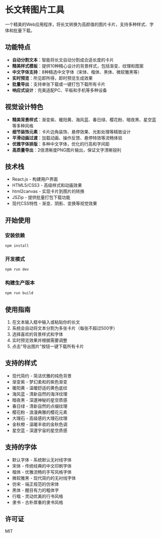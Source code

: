 # 长文转图片工具

一个精美的Web应用程序，将长文转换为高颜值的图片卡片，支持多种样式、字体和批量下载。

## 功能特点

- **自动分割文本**：智能将长文自动分割成合适长度的卡片
- **精美样式模板**：提供10种精心设计的背景样式，包括渐变、纹理和图案
- **中文字体支持**：8种精选中文字体（宋体、楷体、黑体、微软雅黑等）
- **实时预览**：所见即所得，即时预览生成效果
- **批量导出**：支持单张下载或一键打包下载所有卡片
- **响应式设计**：完美适配PC、平板和手机等多种设备

## 视觉设计特色

- **精美背景样式**：渐变紫、暖阳黄、海风蓝、春日绿、樱花粉、暗夜黑、星空蓝等多种风格
- **细节装饰元素**：卡片边角装饰、悬停效果、光影处理等精致设计
- **平滑动画过渡**：加载动画、操作反馈、悬停特效等流畅体验
- **优雅字体排版**：多种中文字体，优化的行高和字间距
- **高质量导出**：2倍清晰度PNG图片输出，保证文字清晰锐利

## 技术栈

- React.js - 构建用户界面
- HTML5/CSS3 - 高级样式和动画效果
- html2canvas - 实现卡片到图片的转换
- JSZip - 提供批量打包下载功能
- 现代CSS特性 - 渐变、阴影、变换等视觉效果

## 开始使用

### 安装依赖

```bash
npm install
```

### 开发模式

```bash
npm run dev
```

### 构建生产版本

```bash
npm run build
```

## 使用指南

1. 在文本输入框中输入或粘贴你的长文
2. 系统会自动将文本分割为多张卡片（每张不超过500字）
3. 选择喜欢的背景样式和字体
4. 实时预览效果并根据需要调整
5. 点击"导出图片"按钮一键下载所有卡片

## 支持的样式

- 现代简约 - 简洁优雅的纯色背景
- 渐变紫 - 梦幻柔和的紫色渐变
- 暖阳黄 - 温暖舒适的黄色底纹
- 海风蓝 - 清新自然的海洋纹理
- 暗夜黑 - 深邃神秘的星空质感
- 春日绿 - 清新自然的点缀纹理
- 樱花粉 - 浪漫典雅的樱花元素
- 大理石 - 高级感的大理石纹理
- 金秋橙 - 温暖丰收的金秋色调
- 星空蓝 - 深邃宇宙的星空质感

## 支持的字体

- 默认字体 - 系统默认无衬线字体
- 宋体 - 传统经典的中文印刷字体
- 楷体 - 优雅流畅的手写风格字体
- 微软雅黑 - 现代简约的无衬线字体
- 仿宋 - 端正规范的仿宋体
- 黑体 - 醒目有力的粗体字
- 行楷 - 灵动优美的行书风格
- 隶书 - 古朴厚重的隶书风格

## 许可证

MIT 